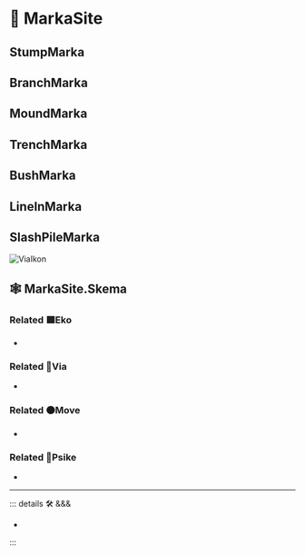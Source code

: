 # 🔻 <via>MarkaSite</via>

## StumpMarka

## BranchMarka

## MoundMarka

## TrenchMarka

## BushMarka

## LineInMarka

## SlashPileMarka

![ViaIkon](/Via/Via_Ikon.png)

## 🕸 MarkaSite.Skema

### Related 🟩<eko>Eko</eko>

-

### Related 🔻<via>Via</via>

-

### Related 🟠<move>Move</move>

-

### Related 💜<psike>Psike</psike>

-

---

<!-- =================================================== -->
<!-- =================================================== -->
<!-- =================================================== -->
<!-- =================================================== -->
<!-- =================================================== -->
::: details 🛠 <dev>&&&</dev>

-

:::
